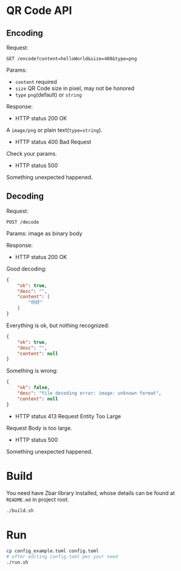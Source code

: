 # QR Code API

## Encoding

Request:

```
GET /encode?content=helloWorld&size=400&type=png
```

Params:

* `content` required
* `size` QR Code size in pixel, may not be honored
* `type` `png`(default) or `string`

Response:

* HTTP status 200 OK

A `image/png` or plain text(`type=string`).

* HTTP status 400 Bad Request

Check your params.

* HTTP status 500

Something unexpected happened.

## Decoding

Request:

```
POST /decode
```

Params: image as binary body

Response:

* HTTP status 200 OK

Good decoding:

```json
{
    "ok": true,
    "desc": "",
    "content": [
        "你好"
    ]
}
```

Everything is ok, but nothing recognized:

```json
{
    "ok": true,
    "desc": "",
    "content": null
}
```

Something is wrong:

```json
{
    "ok": false,
    "desc": "file decoding error: image: unknown format",
    "content": null
}
```

* HTTP status 413 Request Entity Too Large

Request Body is too large.

* HTTP status 500

Something unexpected happened.

# Build

You need have Zbar library installed, whose details can be found at `README.md` in project root.

```bash
./build.sh
```

# Run

```bash
cp config_example.toml config.toml
# after editing config.toml per your need
./run.sh
```